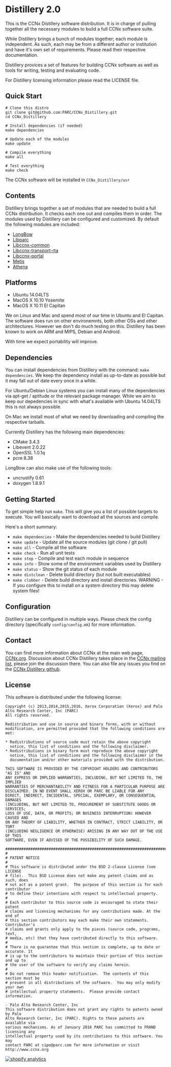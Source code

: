 # Distillery 2.0

This is the CCNx Distillery software distribution. It is in charge of pulling
together all the necessary modules to build a full CCNx software suite.

While Distillery brings a bunch of modules together; each module is
independent. As such, each may be from a different author or institution and
have it's own set of requirements. Please read their respective documentation.

Distillery provices a set of features for building CCNx software as well as
tools for writing, testing and evaluating code.

For Distillery licensing information please read the LICENSE file.

## Quick Start ##

```
# Clone this distro
git clone git@github.com:PARC/CCNx_Distillery.git
cd CCNx_Distillery

# Install dependencies (if needed)
make dependencies

# Update each of the modules
make update

# Compile everything
make all

# Test everything
make check
```

The CCNx software will be installed in `CCNx_Distillery/usr`

## Contents ##

Distillery brings together a set of modules that are needed to build a full CCNx distribution. It checks each one out and compiles them in order.  The modules used by Distillery can be configured and customized.  By default the following modules are included:

- [LongBow](https://github.com/PARC/LongBow)
- [Libparc](https://github.com/PARC/Libparc)
- [Libccnx-common](https://github.com/PARC/Libccnx-common)
- [Libccnx-transport-rta](https://github.com/PARC/Libccnx-transport-rta)
- [Libccnx-portal](https://github.com/PARC/Libccnx-portal)
- [Metis](https://github.com/PARC/Metis)
- [Athena](https://github.com/PARC/Athena)

## Platforms ##

- Ubuntu 14.04LTS
- MacOS X 10.10 Yosemite
- MacOS X 10.11 El Capitan

We on Linux and Mac and spend most of our time in Ubuntu and El Capitan.  The software does run on other environemnts, both other OSs and other architectures. However we don't do much testing on this. Distillery has been known to work on ARM and MIPS, Debian and Android.

With time we expect portability will improve.

## Dependencies ##

You can install dependencies from Distillery with the command: `make dependencies`. We keep the dependency install as up-to-date as possible but it may fall out of date every once in a while.

For Ubuntu/Debian Linux systems you can install many of the dependencies via apt-get / aptitude or the relevant package manager.  While we aim to keep our depedencies in sync with what's available with Ubuntu 14.04LTS this is not always possible.

On Mac we install most of what we need by downloading and compiling the respective tarballs.

Currently Distillery has the following main dependencies:

- CMake 3.4.3
- Libevent 2.0.22
- OpenSSL 1.0.1q
- pcre 8.38

LongBow can also make use of the following tools:

- uncrustify 0.61
- doxygen 1.8.9.1


## Getting Started ##

To get simple help run `make`. This will give you a list of possible targets to
execute. You will basically want to download all the sources and compile.

Here's a short summary:

- `make dependencies` - Make the dependencies needed to build Distillery
- `make update` - Update all the source modules (git clone / git pull)
- `make all` - Compile all the software
- `make check` - Run all unit tests
- `make step` - Compile and test each module in sequence
- `make info` - Show some of the environment variables used by Distillery
- `make status` - Show the git status of each module
- `make distclean` - Delete build directory (but not built executables)
- `make clobber` - Delete build directory and install directories. WARNING - If you configure this to install on a system directory this may delete system files!


## Configuration ##

Distillery can be configured in multiple ways.  Please check the config directory (specifically `config/config.mk`) for more information.

## Contact ##

You can find more information about CCNx at the main web page, [CCNx.org](http://www.ccnx.org).
Discussion about CCNx Distillery takes place in the [CCNx mailing list](https://www.ccnx.org/mailman/listinfo/ccnx/), please join the discussion there.  You can also file any issues you find on the [CCNx Distillery github](https://github.com/PARC/CCNx_Distillery).


## License ##

This software is distributed under the following license:

```
Copyright (c) 2013,2014,2015,2016, Xerox Corporation (Xerox) and Palo Alto Research Center, Inc (PARC)
All rights reserved.

Redistribution and use in source and binary forms, with or without
modification, are permitted provided that the following conditions are met:

* Redistributions of source code must retain the above copyright
  notice, this list of conditions and the following disclaimer.
* Redistributions in binary form must reproduce the above copyright
  notice, this list of conditions and the following disclaimer in the
  documentation and/or other materials provided with the distribution.

THIS SOFTWARE IS PROVIDED BY THE COPYRIGHT HOLDERS AND CONTRIBUTORS "AS IS" AND
ANY EXPRESS OR IMPLIED WARRANTIES, INCLUDING, BUT NOT LIMITED TO, THE IMPLIED
WARRANTIES OF MERCHANTABILITY AND FITNESS FOR A PARTICULAR PURPOSE ARE
DISCLAIMED. IN NO EVENT SHALL XEROX OR PARC BE LIABLE FOR ANY
DIRECT, INDIRECT, INCIDENTAL, SPECIAL, EXEMPLARY, OR CONSEQUENTIAL DAMAGES
(INCLUDING, BUT NOT LIMITED TO, PROCUREMENT OF SUBSTITUTE GOODS OR SERVICES;
LOSS OF USE, DATA, OR PROFITS; OR BUSINESS INTERRUPTION) HOWEVER CAUSED AND
ON ANY THEORY OF LIABILITY, WHETHER IN CONTRACT, STRICT LIABILITY, OR TORT
(INCLUDING NEGLIGENCE OR OTHERWISE) ARISING IN ANY WAY OUT OF THE USE OF THIS
SOFTWARE, EVEN IF ADVISED OF THE POSSIBILITY OF SUCH DAMAGE.

################################################################################
#
# PATENT NOTICE
#
# This software is distributed under the BSD 2-clause License (see LICENSE
# file).  This BSD License does not make any patent claims and as such, does
# not act as a patent grant.  The purpose of this section is for each contributor
# to define their intentions with respect to intellectual property.
#
# Each contributor to this source code is encouraged to state their patent
# claims and licensing mechanisms for any contributions made. At the end of
# this section contributors may each make their own statements.  Contributor's
# claims and grants only apply to the pieces (source code, programs, text,
# media, etc) that they have contributed directly to this software.
#
# There is no guarantee that this section is complete, up to date or accurate. It
# is up to the contributors to maintain their portion of this section and up to
# the user of the software to verify any claims herein.
#
# Do not remove this header notification.  The contents of this section must be
# present in all distributions of the software.  You may only modify your own
# intellectual property statements.  Please provide contact information.

- Palo Alto Research Center, Inc
This software distribution does not grant any rights to patents owned by Palo
Alto Research Center, Inc (PARC). Rights to these patents are available via
various mechanisms. As of January 2016 PARC has committed to FRAND licensing any
intellectual property used by its contributions to this software. You may
contact PARC at cipo@parc.com for more information or visit http://www.ccnx.org
```
<!-- Start of StatCounter Code for Default Guide -->
<script type="text/javascript">
//<![CDATA[
var sc_project=11128191; 
var sc_invisible=0; 
var sc_security="f0069625"; 
var scJsHost = (("https:" == document.location.protocol) ?
"https://secure." : "http://www.");
document.write("<sc"+"ript type='text/javascript' src='" +
scJsHost+
"statcounter.com/counter/counter_xhtml.js'></"+"script>");
//]]>
</script>
<noscript><div class="statcounter"><a title="shopify
analytics" href="http://statcounter.com/shopify/"
class="statcounter"><img class="statcounter"
src="//c.statcounter.com/11128191/0/f0069625/0/"
alt="shopify analytics" /></a></div></noscript>
<!-- End of StatCounter Code for Default Guide -->
